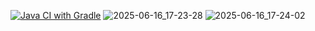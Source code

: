 [![Java CI with Gradle](https://github.com/mivaki-not/patterns2.3z1/actions/workflows/gradle.yml/badge.svg)](https://github.com/mivaki-not/patterns2.3z1/actions/workflows/gradle.yml)
![2025-06-16_17-23-28](https://github.com/user-attachments/assets/348bd24d-d451-4b39-9f35-10aad409d96d)
![2025-06-16_17-24-02](https://github.com/user-attachments/assets/8cc471e6-54c1-416c-9bae-99d1601a30e2)
